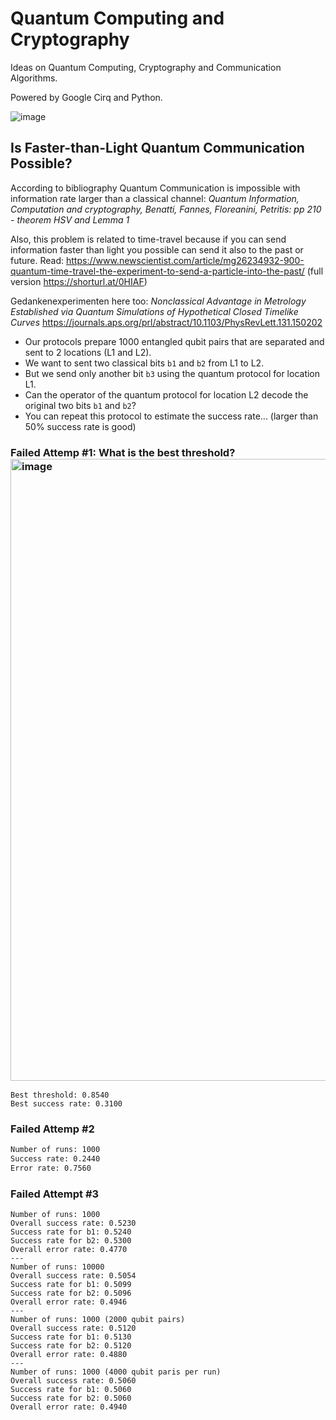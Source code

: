 # Quantum Computing and Cryptography

Ideas on Quantum Computing, Cryptography and Communication Algorithms.

Powered by Google Cirq and Python.

![image](https://github.com/user-attachments/assets/d9feaed5-cd4c-4725-8c11-1f7a60b5dbcc)

## Is Faster-than-Light Quantum Communication Possible?

According to bibliography Quantum Communication is impossible with information rate larger than a classical channel: *Quantum Information, Computation and cryptography, Benatti, Fannes, Floreanini, Petritis: pp 210 - theorem HSV and Lemma 1*

Also, this problem is related to time-travel because if you can send information faster than light you possible can send it also to the past or future. Read: https://www.newscientist.com/article/mg26234932-900-quantum-time-travel-the-experiment-to-send-a-particle-into-the-past/ (full version https://shorturl.at/0HIAF)

Gedankenexperimenten here too: *Nonclassical Advantage in Metrology Established via Quantum Simulations of Hypothetical Closed Timelike Curves* https://journals.aps.org/prl/abstract/10.1103/PhysRevLett.131.150202

- Our protocols prepare 1000 entangled qubit pairs that are separated and sent to 2 locations (L1 and L2).
- We want to sent two classical bits `b1` and `b2` from L1 to L2.
- But we send only another bit `b3` using the quantum protocol for location L1.
- Can the operator of the quantum protocol for location L2 decode the original two bits `b1` and `b2`?
- You can repeat this protocol to estimate the success rate... (larger than 50% success rate is good)


### Failed Attemp #1: What is the best threshold? <img width="995" alt="image" src="https://github.com/user-attachments/assets/6ee7069b-2e97-4e61-a83e-313a396baa29">
```
Best threshold: 0.8540
Best success rate: 0.3100
```
### Failed Attemp #2
```bash
Number of runs: 1000
Success rate: 0.2440
Error rate: 0.7560
```
### Failed Attempt #3
```
Number of runs: 1000
Overall success rate: 0.5230
Success rate for b1: 0.5240
Success rate for b2: 0.5300
Overall error rate: 0.4770
---
Number of runs: 10000
Overall success rate: 0.5054
Success rate for b1: 0.5099
Success rate for b2: 0.5096
Overall error rate: 0.4946
---
Number of runs: 1000 (2000 qubit pairs)
Overall success rate: 0.5120
Success rate for b1: 0.5130
Success rate for b2: 0.5120
Overall error rate: 0.4880
---
Number of runs: 1000 (4000 qubit paris per run)
Overall success rate: 0.5060
Success rate for b1: 0.5060
Success rate for b2: 0.5060
Overall error rate: 0.4940
```
